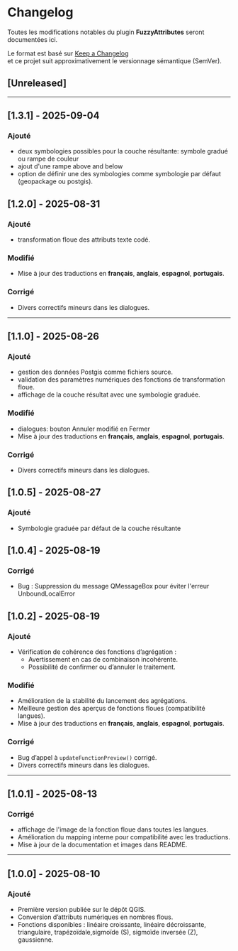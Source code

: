 # Changelog  
Toutes les modifications notables du plugin **FuzzyAttributes** seront documentées ici.  

Le format est basé sur [Keep a Changelog](https://keepachangelog.com/fr/1.0.0/)  
et ce projet suit approximativement le versionnage sémantique (SemVer).  
## [Unreleased]

---

## [1.3.1] - 2025-09-04

### Ajouté
- deux symbologies possibles pour la couche résultante: symbole gradué ou rampe de couleur
- ajout d'une rampe above and below
- option de définir une des symbologies comme symbologie par défaut (geopackage ou postgis). 


## [1.2.0] - 2025-08-31

### Ajouté
- transformation floue des attributs texte codé. 


### Modifié
- Mise à jour des traductions en **français**, **anglais**, **espagnol**, **portugais**.  

### Corrigé
- Divers correctifs mineurs dans les dialogues.  


---
## [1.1.0] - 2025-08-26

### Ajouté
- gestion des données Postgis comme fichiers source. 
- validation des paramètres numériques des fonctions de transformation floue.  
- affichage de la couche résultat avec une symbologie graduée.  

### Modifié
- dialogues: bouton Annuler modifié en Fermer 
- Mise à jour des traductions en **français**, **anglais**, **espagnol**, **portugais**.  

### Corrigé
- Divers correctifs mineurs dans les dialogues.  

## [1.0.5] - 2025-08-27 
### Ajouté
- Symbologie graduée par défaut de la couche résultante  

## [1.0.4] - 2025-08-19



### Corrigé
- Bug : Suppression du message QMessageBox pour éviter l'erreur UnboundLocalError
## [1.0.2] - 2025-08-19
### Ajouté
- Vérification de cohérence des fonctions d’agrégation :  
  - Avertissement en cas de combinaison incohérente.  
  - Possibilité de confirmer ou d’annuler le traitement.  

### Modifié
- Amélioration de la stabilité du lancement des agrégations.  
- Meilleure gestion des aperçus de fonctions floues (compatibilité langues).  
- Mise à jour des traductions en **français**, **anglais**, **espagnol**, **portugais**.  

### Corrigé
- Bug d’appel à `updateFunctionPreview()` corrigé.  
- Divers correctifs mineurs dans les dialogues.  

---

## [1.0.1] - 2025-08-13

### Corrigé
- affichage de l'image de la fonction floue dans toutes les langues.
- Amélioration du mapping interne pour compatibilité avec les traductions.
- Mise à jour de la documentation et images dans README.
---

## [1.0.0] - 2025-08-10
### Ajouté
- Première version publiée sur le dépôt QGIS.  
- Conversion d’attributs numériques en nombres flous.  
- Fonctions disponibles : linéaire croissante, linéaire décroissante, triangulaire, trapézoïdale,sigmoïde (S), sigmoïde inversée (Z), gaussienne.  
